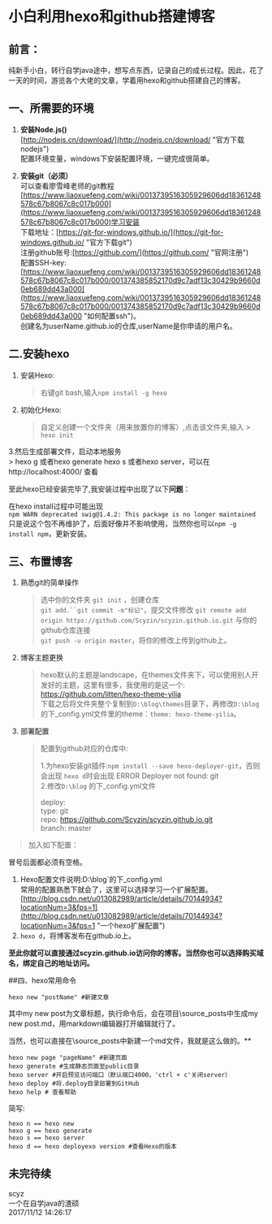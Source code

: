 # 小白利用hexo和github搭建博客

## 前言：
纯新手小白，转行自学java途中，想写点东西，记录自己的成长过程。因此，花了一天的时间，游览各个大佬的文章，学着用hexo和github搭建自己的博客。

## 一、所需要的环境

1. **安装Node.js()**   
[http://nodejs.cn/download/](http://nodejs.cn/download/ "官方下载nodejs")  
配置环境变量，windows下安装配置环境，一键完成很简单。

1. **安装git（必须）**     
可以查看廖雪峰老师的git教程[https://www.liaoxuefeng.com/wiki/0013739516305929606dd18361248578c67b8067c8c017b000](https://www.liaoxuefeng.com/wiki/0013739516305929606dd18361248578c67b8067c8c017b000)学习安装  
下载地址：[https://git-for-windows.github.io/](https://git-for-windows.github.io/ "官方下载git")  
注册github账号:[https://github.com/](https://github.com/ "官网注册")  
配置SSH-key:  
[https://www.liaoxuefeng.com/wiki/0013739516305929606dd18361248578c67b8067c8c017b000/001374385852170d9c7adf13c30429b9660d0eb689dd43a000](https://www.liaoxuefeng.com/wiki/0013739516305929606dd18361248578c67b8067c8c017b000/001374385852170d9c7adf13c30429b9660d0eb689dd43a000 "如何配置ssh")。  
创建名为userName.github.io的仓库,userName是你申请的用户名。

## 二.安装hexo
1. 安装Hexo:  
	> 右键git bash,输入`npm install -g hexo`  

2. 初始化Hexo:

	> 自定义创建一个文件夹（用来放置你的博客）,点击该文件夹,输入  > `hexo init`  

3.然后生成部署文件，启动本地服务  
	> hexo g  或者hexo generate
	 hexo s  或者hexo server，可以在http://localhost:4000/ 查看
  
至此hexo已经安装完毕了,我安装过程中出现了以下**问题**：  

 在hexo install过程中可能出现  
`npm WARN deprecated swig@1.4.2: This package is no longer maintained`  
只是说这个包不再维护了，后面好像并不影响使用，当然你也可以`npm -g install npm`，更新安装。

## 三、布置博客
1. 熟悉git的简单操作
	> 选中你的文件夹 `git init` ，创建仓库  
	> `git add.``git commit -m"标记"`，提交文件修改
	> `git remote add origin https://github.com/Scyzin/scyzin.github.io.git`  与你的github仓库连接  
	> `git push -u origin master`，将你的修改上传到github上。  
1. 博客主题更换
	> hexo默认的主题是landscape，在themes文件夹下，可以使用别人开发好的主题，这里有很多，我使用的是这一个: https://github.com/litten/hexo-theme-yilia   
	> 下载之后将文件夹整个复制到`D:\blog\themes`目录下，再修改`D:\blog`
 的下_config.yml文件里的theme：`theme: hexo-theme-yilia`。
1. 部署配置
	> 配置到github对应的仓库中:  
	> 
	> 1.为hexo安装git插件:`npm install --save hexo-deployer-git`，否则会出现 `hexo d`时会出现 ERROR Deployer not found: git  
	> 2.修改`D:\blog`
 的下_config.yml文件  
	> 
	> deploy:   
	> type: git   
	> repo: https://github.com/Scyzin/scyzin.github.io.git   
	> branch: master  
	  


> 加入如下配置：  
>  

冒号后面都必须有空格。  
1. Hexo配置文件说明:D:\blog`的下_config.yml  
常用的配置熟悉下就会了，这里可以选择学习一个扩展配置。[http://blog.csdn.net/u013082989/article/details/70144934?locationNum=3&fps=1](http://blog.csdn.net/u013082989/article/details/70144934?locationNum=3&fps=1 "一个hexo扩展配置")
1. `hexo d`，将博客发布在github.io上。  

**至此你就可以直接通过scyzin.github.io访问你的博客。当然你也可以选择购买域名，绑定自己的地址访问。**  

##四、hexo常用命令  

    hexo new "postName" #新建文章
其中my new post为文章标题，执行命令后，会在项目\source_posts中生成my new post.md，用markdown编辑器打开编辑就行了。  

当然，也可以直接在\source_posts中新建一个md文件，我就是这么做的。**

    hexo new page "pageName" #新建页面
    hexo generate #生成静态页面至public目录
    hexo server #开启预览访问端口（默认端口4000，'ctrl + c'关闭server）
    hexo deploy #将.deploy目录部署到GitHub
    hexo help # 查看帮助
    
简写:

    hexo n == hexo new
    hexo g == hexo generate
    hexo s == hexo server
    hexo d == hexo deployexo version #查看Hexo的版本
    
##  未完待续
scyz  
一个在自学java的渣硕  
2017/11/12 14:26:17 

    





